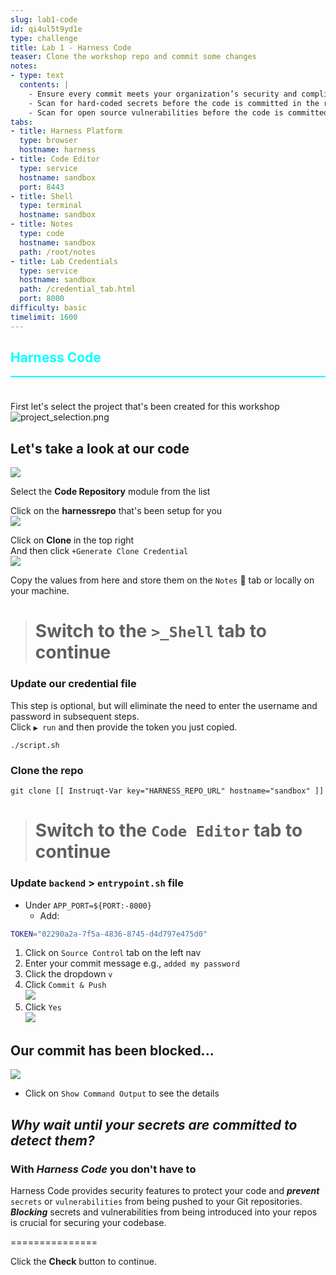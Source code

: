 ```yaml
---
slug: lab1-code
id: qi4ul5t9yd1e
type: challenge
title: Lab 1 - Harness Code
teaser: Clone the workshop repo and commit some changes
notes:
- type: text
  contents: |
    - Ensure every commit meets your organization’s security and compliance standards
    - Scan for hard-coded secrets before the code is committed in the repository
    - Scan for open source vulnerabilities before the code is committed in the repository
tabs:
- title: Harness Platform
  type: browser
  hostname: harness
- title: Code Editor
  type: service
  hostname: sandbox
  port: 8443
- title: Shell
  type: terminal
  hostname: sandbox
- title: Notes
  type: code
  hostname: sandbox
  path: /root/notes
- title: Lab Credentials
  type: service
  hostname: sandbox
  path: /credential_tab.html
  port: 8000
difficulty: basic
timelimit: 1600
---
```


<style type="text/css" rel="stylesheet">
hr.cyan { background-color: cyan; color: cyan; height: 2px; margin-bottom: -10px; }
h2.cyan { color: cyan; }
</style><h2 class="cyan">Harness Code</h2>
<hr class="cyan">
<br><br>

First let's select the project that's been created for this workshop <br>
![project_selection.png](https://raw.githubusercontent.com/harness-community/field-workshops/main/assets/images/project_selection.png)

## Let's take a look at our code
![](https://raw.githubusercontent.com/harness-community/field-workshops/main/assets/images/module_code.png)

Select the **Code Repository** module from the list <br>

Click on the **harnessrepo** that's been setup for you <br>
![](https://raw.githubusercontent.com/harness-community/field-workshops/main/unscripted-workshop-2024/assets/images/code_repo.png)

Click on **Clone** in the top right <br>
And then click ```+Generate Clone Credential``` <br>
![](https://raw.githubusercontent.com/harness-community/field-workshops/main/unscripted-workshop-2024/assets/images/code_clone.png)

Copy the values from here and store them on the `Notes` 📝 tab or locally on your machine.

> # Switch to the ```>_Shell``` tab to continue

### Update our credential file
This step is optional, but will eliminate the need to enter the username and password in subsequent steps. <br>
Click `▶️ run` and then provide the token you just copied.
```bash,run
./script.sh
```

### Clone the repo
```bash,run
git clone [[ Instruqt-Var key="HARNESS_REPO_URL" hostname="sandbox" ]]
```

> # Switch to the ```Code Editor``` tab to continue

### Update `backend` **>** `entrypoint.sh` file
- Under `APP_PORT=${PORT:-8000}`
  - Add:
```bash
TOKEN="02290a2a-7f5a-4836-8745-d4d797e475d0"
```

1) Click on `Source Control` tab on the left nav
2) Enter your commit message e.g., `added my password`
3) Click the dropdown `v`
4) Click `Commit & Push` \
    ![](https://raw.githubusercontent.com/harness-community/field-workshops/main/unscripted-workshop-2024/assets/images/vs_code_commit.png)
5) Click `Yes` \
    ![](https://raw.githubusercontent.com/harness-community/field-workshops/main/unscripted-workshop-2024/assets/images/vs_code_stage_changes.png)


## Our commit has been blocked...
![](https://raw.githubusercontent.com/harness-community/field-workshops/main/unscripted-workshop-2024/assets/images/vs_code_commit_error.png)
- Click on `Show Command Output` to see the details

## *Why wait until your secrets are committed to detect them?*
### With ***Harness Code*** you don't have to
Harness Code provides security features to protect your code and ***prevent*** `secrets` or `vulnerabilities` from being pushed to your Git repositories. ***Blocking*** secrets and vulnerabilities from being introduced into your repos is crucial for securing your codebase.

===============

Click the **Check** button to continue.
